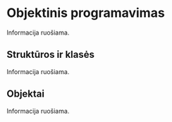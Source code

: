 # Objektinis programavimas

Informacija ruošiama.

## Struktūros ir klasės

Informacija ruošiama.

## Objektai

Informacija ruošiama.
